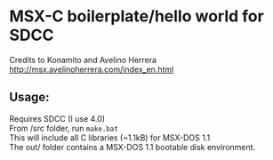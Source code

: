 # MSX-C boilerplate/hello world for SDCC
Credits to Konamito and Avelino Herrera<br>
http://msx.avelinoherrera.com/index_en.html<br>
## Usage:
Requires SDCC (I use 4.0)<br>
From /src folder, run `make.bat`<br>
This will include all C libraries (~1.1kB) for MSX-DOS 1.1<br>
The out/ folder contains a MSX-DOS 1.1 bootable disk environment.
